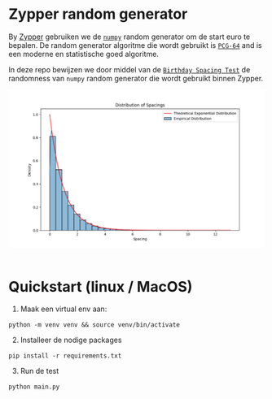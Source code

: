 # Zypper random generator

By [Zypper](https://www.zypper.app) gebruiken we de [`numpy`](https://numpy.org/doc/stable/reference/random/generator.html) random generator om de start euro te bepalen. De random generator algoritme die wordt gebruikt is [`PCG-64`](https://numpy.org/doc/stable/reference/random/bit_generators/pcg64.html#numpy.random.PCG64) and is een moderne en statistische goed algoritme.

In deze repo bewijzen we door middel van de [`Birthday Spacing Test`](https://en.wikipedia.org/wiki/Diehard_tests) de randomness van `numpy` random generator die wordt gebruikt binnen Zypper.

<img src="dist.png" alt="dist image" width="800"/>
<br><br>

# Quickstart (linux / MacOS)

1. Maak een virtual env aan:

```
python -m venv venv && source venv/bin/activate
```

2. Installeer de nodige packages

```
pip install -r requirements.txt
```

3. Run de test

```python
python main.py
```
